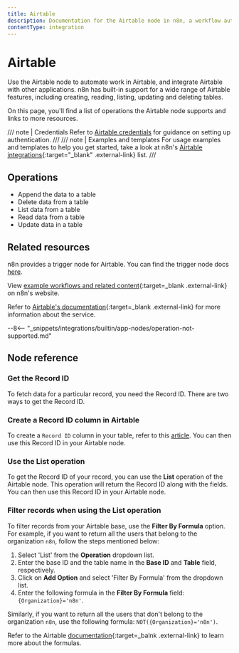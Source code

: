 ```yaml
---
title: Airtable
description: Documentation for the Airtable node in n8n, a workflow automation platform. Includes details of operations and configuration, and links to examples and credentials information.
contentType: integration
---
```


# Airtable

Use the Airtable node to automate work in Airtable, and integrate Airtable with other applications. n8n has built-in support for a wide range of Airtable features, including creating, reading, listing, updating and deleting tables.

On this page, you'll find a list of operations the Airtable node supports and links to more resources.

/// note | Credentials
Refer to [Airtable credentials](/integrations/builtin/credentials/airtable/) for guidance on setting up authentication. 
///
/// note | Examples and templates
For usage examples and templates to help you get started, take a look at n8n's [Airtable integrations](https://n8n.io/integrations/airtable/){:target="_blank" .external-link} list.
///


## Operations

* Append the data to a table
* Delete data from a table
* List data from a table
* Read data from a table
* Update data in a table


## Related resources

n8n provides a trigger node for Airtable. You can find the trigger node docs [here](/integrations/builtin/trigger-nodes/n8n-nodes-base.airtabletrigger/).

View [example workflows and related content](https://n8n.io/integrations/airtable/){:target=_blank .external-link} on n8n's website.

Refer to [Airtable's documentation](https://airtable.com/developers/web/api/introduction){:target=_blank .external-link} for more information about the service.

--8<-- "_snippets/integrations/builtin/app-nodes/operation-not-supported.md"


## Node reference

### Get the Record ID

To fetch data for a particular record, you need the Record ID. There are two ways to get the Record ID.

### Create a Record ID column in Airtable

To create a `Record ID` column in your table, refer to this [article](https://support.airtable.com/docs/finding-airtable-ids). You can then use this Record ID in your Airtable node.

### Use the List operation

To get the Record ID of your record, you can use the **List** operation of the Airtable node. This operation will return the Record ID along with the fields. You can then use this Record ID in your Airtable node.

### Filter records when using the List operation

To filter records from your Airtable base, use the **Filter By Formula** option. For example, if you want to return all the users that belong to the organization `n8n`, follow the steps mentioned below:
1. Select 'List' from the **Operation** dropdown list.
2. Enter the base ID and the table name in the **Base ID** and **Table** field, respectively.
3. Click on **Add Option** and select 'Filter By Formula' from the dropdown list.
4. Enter the following formula in the **Filter By Formula** field: `{Organization}='n8n'`.

Similarly, if you want to return all the users that don't belong to the organization `n8n`, use the following formula: `NOT({Organization}='n8n')`.

Refer to the Airtable [documentation](https://support.airtable.com/hc/en-us/articles/203255215-Formula-Field-Reference){:target=_balnk .external-link} to learn more about the formulas.






